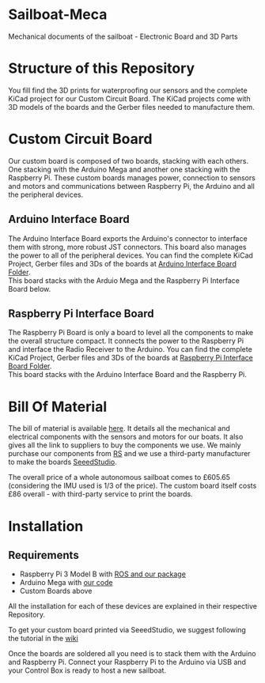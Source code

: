 # Sailboat-Meca
Mechanical documents of the sailboat - Electronic Board and 3D Parts

# Structure of this Repository

You fill find the 3D prints for waterproofing our sensors and the complete KiCad project for our Custom Circuit Board. The KiCad projects come with 3D models of the boards and the Gerber files needed to manufacture them.

# Custom Circuit Board

Our custom board is composed of two boards, stacking with each others. One stacking with the Arduino Mega and another one stacking with the Raspberry Pi.
These custom boards manages power, connection to sensors and motors and communications between Raspberry Pi, the Arduino and all the peripheral devices.

## Arduino Interface Board

The Arduino Interface Board exports the Arduino's connector to interface them with strong, more robust JST connectors. This board also manages the power to all of the peripheral devices. You can find the complete KiCad Project, Gerber files and 3Ds of the boards at [Arduino Interface Board Folder](/Electronic%20Board/Sailboat%20Kicad/Board1-Arduino).  
This board stacks with the Arduio Mega and the Raspberry Pi Interface Board below.

## Raspberry Pi Interface Board

The Raspberry Pi Board is only a board to level all the components to make the overall structure compact. It connects the power to the Raspberry Pi and interface the Radio Receiver to the Arduino. You can find the complete KiCad Project, Gerber files and 3Ds of the boards at [Raspberry Pi Interface Board Folder](/Electronic%20Board/Sailboat%20Kicad/Board2-RPI).   
This board stacks with the Arduino Interface Board and the Raspberry Pi.

# Bill Of Material

The bill of material is available [here](BOM.xlsx). It details all the mechanical and electrical components with the sensors and motors for our boats. It also gives all the link to suppliers to buy the components we use. We mainly purchase our components from [RS](https://uk.rs-online.com/web/) and we use a third-party manufacturer to make the boards [SeeedStudio](https://www.seeedstudio.com/fusion_pcb.html).

The overall price of a whole autonomous sailboat comes to £605.65 (considering the IMU used is 1/3 of the price). The custom board itself costs £86 overall - with third-party service to print the boards.

# Installation

## Requirements

* Raspberry Pi 3 Model B with [ROS and our package](https://github.com/Plymouth-Sailboat/SailBoatROS)
* Arduino Mega with [our code](https://github.com/Plymouth-Sailboat/SailBoatArduinoInterface)
* Custom Boards above

All the installation for each of these devices are explained in their respective Repository.

To get your custom board printed via SeeedStudio, we suggest following the tutorial in the [wiki](https://github.com/Plymouth-Sailboat/Sailboat-Meca/wiki)

Once the boards are soldered all you need is to stack them with the Arduino and Raspberry Pi. Connect your Raspberry Pi to the Arduino via USB and your Control Box is ready to host a new sailboat.
